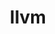 ---
title: "llvm"
layout: cache
categories: [package, v0.18.1]
meta: {"versions": ["12.0.1", "8.0.0"], "compilers": ["gcc@=7.5.0"], "oss": ["ubuntu18.04"], "platforms": ["linux"], "targets": ["x86_64"], "stacks": ["data-vis-sdk", "e4s", "root"], "num_specs": 3, "num_specs_by_stack": {"root": 3, "data-vis-sdk": 1, "e4s": 2}}
spec_details: [{"hash": "jr7pyv4pfq6hzn276on5rol7zeucyrgg", "compiler": "gcc@=7.5.0", "versions": ["12.0.1"], "os": "ubuntu18.04", "platform": "linux", "target": "x86_64", "variants": ["build_type=Release", "+clang", "~code_signing", "+compiler-rt", "~cuda", "~flang", "+gold", "+internal_unwind", "~ipo", "+libcxx", "~link_llvm_dylib", "+lld", "+lldb", "~llvm_dylib", "~mlir", "+omp_as_runtime", "~omp_debug", "~omp_tsan", "patches=f920173", "+polly", "~python", "~shared_libs", "~split_dwarf", "targets=none", "version_suffix=none", "~z3"], "stacks": ["root", "data-vis-sdk"], "size": "-", "tarball": "https://binaries.spack.io/v0.18.1/build_cache/linux-ubuntu18.04-x86_64/gcc-7.5.0/llvm-12.0.1/linux-ubuntu18.04-x86_64-gcc-7.5.0-llvm-12.0.1-jr7pyv4pfq6hzn276on5rol7zeucyrgg.spack"}, {"hash": "pcce7aylfci2hhftoxe3hwkots4rfe3o", "compiler": "gcc@=7.5.0", "versions": ["8.0.0"], "os": "ubuntu18.04", "platform": "linux", "target": "x86_64", "variants": ["build_type=Release", "+clang", "~code_signing", "+compiler-rt", "~cuda", "~flang", "+gold", "+internal_unwind", "~ipo", "+libcxx", "~link_llvm_dylib", "+lld", "+lldb", "~llvm_dylib", "~mlir", "~omp_debug", "~omp_tsan", "patches=3fa900e,92781f9,af41889,f920173", "+polly", "~python", "~shared_libs", "~split_dwarf", "targets=none", "version_suffix=none", "~z3"], "stacks": ["e4s", "root"], "size": "-", "tarball": "https://binaries.spack.io/v0.18.1/build_cache/linux-ubuntu18.04-x86_64/gcc-7.5.0/llvm-8.0.0/linux-ubuntu18.04-x86_64-gcc-7.5.0-llvm-8.0.0-pcce7aylfci2hhftoxe3hwkots4rfe3o.spack"}, {"hash": "tw2xeriwer23v67wcxp7els4fsbtnyxm", "compiler": "gcc@=7.5.0", "versions": ["12.0.1"], "os": "ubuntu18.04", "platform": "linux", "target": "x86_64", "variants": ["build_type=Release", "+clang", "~code_signing", "+compiler-rt", "~cuda", "+flang", "+gold", "+internal_unwind", "~ipo", "+libcxx", "~link_llvm_dylib", "+lld", "+lldb", "+llvm_dylib", "+mlir", "+omp_as_runtime", "~omp_debug", "~omp_tsan", "patches=f920173", "+polly", "~python", "~shared_libs", "~split_dwarf", "targets=amdgpu,nvptx", "version_suffix=none", "~z3"], "stacks": ["e4s", "root"], "size": "-", "tarball": "https://binaries.spack.io/v0.18.1/build_cache/linux-ubuntu18.04-x86_64/gcc-7.5.0/llvm-12.0.1/linux-ubuntu18.04-x86_64-gcc-7.5.0-llvm-12.0.1-tw2xeriwer23v67wcxp7els4fsbtnyxm.spack"}]
---